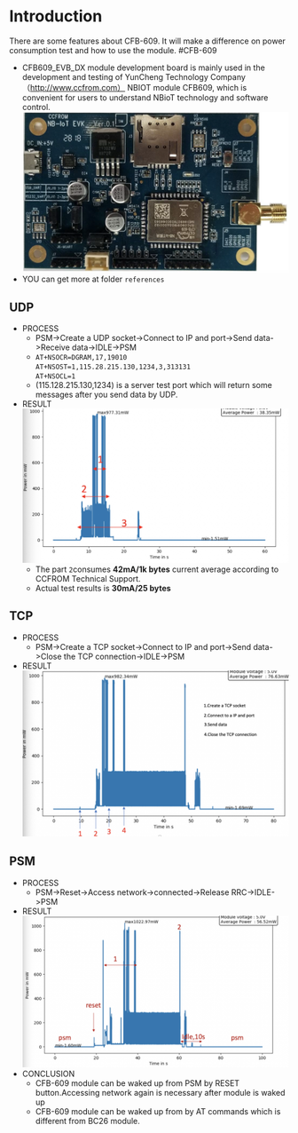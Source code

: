 # Introduction
There are some features about CFB-609. It will make a difference on power consumption test and how to use the module.
#CFB-609
* CFB609_EVB_DX module development board is mainly used in the development and testing of YunCheng Technology Company（http://www.ccfrom.com） NBIOT module CFB609, which is convenient for users to understand NBioT technology and software control.
![FAILED!](../figures/CFB-609.png)
* YOU can get more at folder `references`
## UDP
* PROCESS
   * PSM->Create a UDP socket->Connect to IP and port->Send data->Receive data->IDLE->PSM
   * `AT+NSOCR=DGRAM,17,19010`\
     `AT+NSOST=1,115.28.215.130,1234,3,313131`\
     `AT+NSOCL=1`
   * (115.128.215.130,1234) is a server test port which will return some messages after you send data by UDP.
* RESULT
![FAILED!](../figures/UDP.jpeg)
  * The part `2`consumes **42mA/1k bytes** current average according to CCFROM Technical Support.
  *  Actual test results is **30mA/25 bytes**
## TCP
* PROCESS
   * PSM->Create a TCP socket->Connect to IP and port->Send data->Close the TCP connection->IDLE->PSM
* RESULT
![FAILED!](../figures/TCP.jpeg)
## PSM
* PROCESS
   * PSM->Reset->Access network->connected->Release RRC->IDLE->PSM
* RESULT
![FAILED!](../figures/RESET.jpeg)
* CONCLUSION
  * CFB-609 module can be waked up from PSM by RESET button.Accessing network again is necessary after module is waked up
  * CFB-609 module can be waked up from by AT commands which is different from BC26 module.
